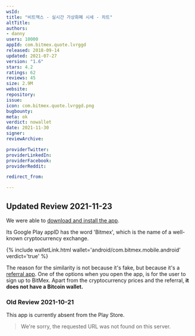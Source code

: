 ```yaml
---
wsId: 
title: "비트맥스 - 실시간 가상화폐 시세 - 차트"
altTitle: 
authors:
- danny
users: 10000
appId: com.bitmex.quote.lvrggd
released: 2018-09-14
updated: 2021-07-27
version: "1.6"
stars: 4.2
ratings: 62
reviews: 45
size: 2.9M
website: 
repository: 
issue: 
icon: com.bitmex.quote.lvrggd.png
bugbounty: 
meta: ok
verdict: nowallet
date: 2021-11-30
signer: 
reviewArchive:

providerTwitter: 
providerLinkedIn: 
providerFacebook: 
providerReddit: 

redirect_from:

---
```


## Updated Review 2021-11-23

We were able to [download and install the app](https://twitter.com/BitcoinWalletz/status/1463040174753923074).

Its Google Play appID has the word 'Bitmex', which is the name of a well-known cryptocurrency exchange. 

{% include walletLink.html wallet='android/com.bitmex.mobile.android' verdict='true' %}

The reason for the similarity is not because it's fake, but because it's a [referral app](https://twitter.com/BitcoinWalletz/status/1463041078295031810). One of the options when you open the app, is for the user to sign up to BitMex. Apart from the cryptocurrency prices and the referral, **it does not have a Bitcoin wallet.**

### Old Review 2021-10-21

This app is currently absent from the Play Store.

> We're sorry, the requested URL was not found on this server.

